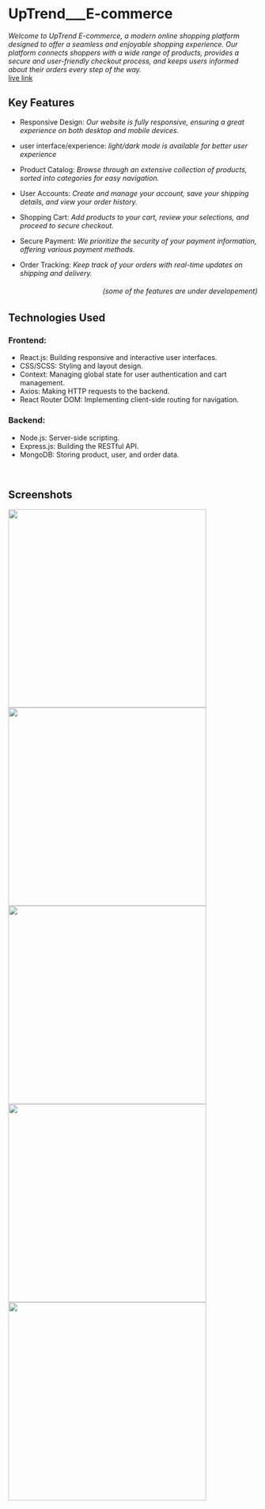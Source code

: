 # UpTrend___E-commerce

*Welcome to UpTrend E-commerce, a modern online shopping platform designed to offer a seamless and enjoyable shopping experience. Our platform connects shoppers with a wide range of products, provides a secure and user-friendly checkout process, and keeps users informed about their orders every step of the way.*   
<a href="https://up-trend-client.vercel.app/"> live link</a>
<br>

## Key Features
* Responsive Design: *Our website is fully responsive, ensuring a great experience on both desktop and mobile devices.*

* user interface/experience: *light/dark mode is available for better user experience*

* Product Catalog: *Browse through an extensive collection of products, sorted into categories for easy navigation.*

* User Accounts: *Create and manage your account, save your shipping details, and view your order history.*

* Shopping Cart: *Add products to your cart, review your selections, and proceed to secure checkout.*

* Secure Payment: *We prioritize the security of your payment information, offering various payment methods.*

* Order Tracking: *Keep track of your orders with real-time updates on shipping and delivery.*   
<h6 align="right" >(some of the features are under developement)</h6>

## Technologies Used
### Frontend:
* React.js: Building responsive and interactive user interfaces.    
* CSS/SCSS: Styling and layout design.   
* Context: Managing global state for user authentication and cart management.   
* Axios: Making HTTP requests to the backend.   
* React Router DOM: Implementing client-side routing for navigation.  

### Backend:
* Node.js: Server-side scripting.   
* Express.js: Building the RESTful API.   
* MongoDB: Storing product, user, and order data.   
<br>

## Screenshots
<image src="https://github.com/aswintrikkur/UpTrend___E-commerce/assets/125629462/b3aedd68-aafb-4287-8838-c242422160dd" height="400">
<image src="https://github.com/aswintrikkur/UpTrend___E-commerce/assets/125629462/6a93bef3-de68-4956-9b86-87fedfa92b3b" height="400">
<image src="https://github.com/aswintrikkur/UpTrend___E-commerce/assets/125629462/5f807e48-2120-42ad-b014-1cab01445220" height="400">
<image src="https://github.com/aswintrikkur/UpTrend___E-commerce/assets/125629462/6353446c-ac18-41e7-8b08-f411bd3e2008" height="400">
 <image src="https://github.com/aswintrikkur/UpTrend___E-commerce/assets/125629462/a76cef53-5ae6-428f-b73c-4a4d50b4ae70" height="400">

